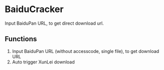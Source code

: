 # BaiduCracker

Input BaiduPan URL, to get direct download url. 



## Functions

1. Input BaiduPan URL (without accesscode, single file), to get download URL
2. Auto trigger XunLei download